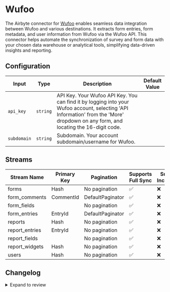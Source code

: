 # Wufoo
The Airbyte connector for [Wufoo](https://www.wufoo.com/) enables seamless data integration between Wufoo and various destinations. It extracts form entries, form metadata, and user information from Wufoo via the Wufoo API. This connector helps automate the synchronization of survey and form data with your chosen data warehouse or analytical tools, simplifying data-driven insights and reporting.

## Configuration

| Input | Type | Description | Default Value |
|-------|------|-------------|---------------|
| `api_key` | `string` | API Key. Your Wufoo API Key. You can find it by logging into your Wufoo account, selecting &#39;API Information&#39; from the &#39;More&#39; dropdown on any form, and locating the 16-digit code. |  |
| `subdomain` | `string` | Subdomain. Your account subdomain/username for Wufoo. |  |

## Streams
| Stream Name | Primary Key | Pagination | Supports Full Sync | Supports Incremental |
|-------------|-------------|------------|---------------------|----------------------|
| forms | Hash | No pagination | ✅ |  ❌  |
| form_comments | CommentId | DefaultPaginator | ✅ |  ❌  |
| form_fields |  | No pagination | ✅ |  ❌  |
| form_entries | EntryId | DefaultPaginator | ✅ |  ❌  |
| reports | Hash | No pagination | ✅ |  ❌  |
| report_entries | EntryId | No pagination | ✅ |  ❌  |
| report_fields |  | No pagination | ✅ |  ❌  |
| report_widgets | Hash | No pagination | ✅ |  ❌  |
| users | Hash | No pagination | ✅ |  ❌  |

## Changelog

<details>
  <summary>Expand to review</summary>

| Version          | Date              | Pull Request | Subject        |
|------------------|-------------------|--------------|----------------|
| 0.0.15 | 2025-03-08 | [55641](https://github.com/airbytehq/airbyte/pull/55641) | Update dependencies |
| 0.0.14 | 2025-03-01 | [55098](https://github.com/airbytehq/airbyte/pull/55098) | Update dependencies |
| 0.0.13 | 2025-02-22 | [54461](https://github.com/airbytehq/airbyte/pull/54461) | Update dependencies |
| 0.0.12 | 2025-02-15 | [54026](https://github.com/airbytehq/airbyte/pull/54026) | Update dependencies |
| 0.0.11 | 2025-02-08 | [53534](https://github.com/airbytehq/airbyte/pull/53534) | Update dependencies |
| 0.0.10 | 2025-02-01 | [53039](https://github.com/airbytehq/airbyte/pull/53039) | Update dependencies |
| 0.0.9 | 2025-01-25 | [52456](https://github.com/airbytehq/airbyte/pull/52456) | Update dependencies |
| 0.0.8 | 2025-01-18 | [52011](https://github.com/airbytehq/airbyte/pull/52011) | Update dependencies |
| 0.0.7 | 2025-01-11 | [51384](https://github.com/airbytehq/airbyte/pull/51384) | Update dependencies |
| 0.0.6 | 2024-12-28 | [50767](https://github.com/airbytehq/airbyte/pull/50767) | Update dependencies |
| 0.0.5 | 2024-12-21 | [50347](https://github.com/airbytehq/airbyte/pull/50347) | Update dependencies |
| 0.0.4 | 2024-12-14 | [49768](https://github.com/airbytehq/airbyte/pull/49768) | Update dependencies |
| 0.0.3 | 2024-12-12 | [49379](https://github.com/airbytehq/airbyte/pull/49379) | Update dependencies |
| 0.0.2 | 2024-12-11 | [49121](https://github.com/airbytehq/airbyte/pull/49121) | Starting with this version, the Docker image is now rootless. Please note that this and future versions will not be compatible with Airbyte versions earlier than 0.64 |
| 0.0.1 | 2024-11-08 | | Initial release by [@parthiv11](https://github.com/parthiv11) via Connector Builder |

</details>

